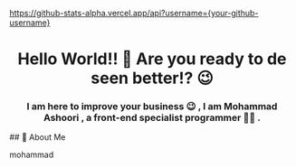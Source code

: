https://github-stats-alpha.vercel.app/api?username={your-github-username}

<h1 align="center">Hello World!! 👋 Are you ready to de seen better!? 😉</h1>
<h3 align="center">I am here to improve your business 😉 , I am Mohammad Ashoori , a front-end specialist programmer 🧑‍💻 .</h3>
## 🚀 About Me
<p>mohammad</p>


